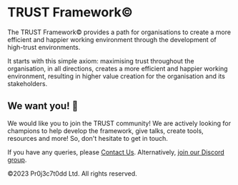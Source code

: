 # TRUST Framework©
The TRUST Framework© provides a path for organisations to create a more efficient and happier working environment through the development of high-trust environments.

It starts with this simple axiom: maximising trust throughout the organisation, in all directions, creates a more efficient and happier working environment, resulting in higher value creation for the organisation and its stakeholders.

## We want you! 🫵

We would like you to join the TRUST community! We are actively looking for champions to help develop the framework, give talks, create tools, resources and more! So, don't hesitate to get in touch.

If you have any queries, please [Contact Us](https://trust-framework.com/_Contact+Us).  Alternatively, [join our Discord group](https://discord.gg/VdRABZChvD).  

©2023 Pr0j3c7t0dd Ltd.  All rights reserved.
